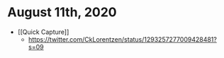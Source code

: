 # August 11th, 2020
- [[Quick Capture]]
    - https://twitter.com/CkLorentzen/status/1293257277009428481?s=09



